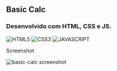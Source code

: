 ## Basic Calc 
### Desenvolvido com HTML, CSS e JS.

<div style="display: inline-block">
    <img aling="center" alt="HTML5" src="https://img.shields.io/badge/HTML5-E34F26?style=for-the-badge&logo=html5&logoColor=white"/>
    <img aling="center" alt="CSS3" src="https://img.shields.io/badge/CSS3-1572B6?style=for-the-badge&logo=css3&logoColor=white"/>
    <img aling="center" alt="JAVASCRIPT" src="https://img.shields.io/badge/JavaScript-323330?style=for-the-badge&logo=javascript&logoColor=F7DF1E"/>
</div>

Screenshot

![basic-calc screenshot](https://github.com/Aploria/basic-calc/assets/161618640/2138c6c2-15c4-4168-80ad-4d6d354a82f3)
